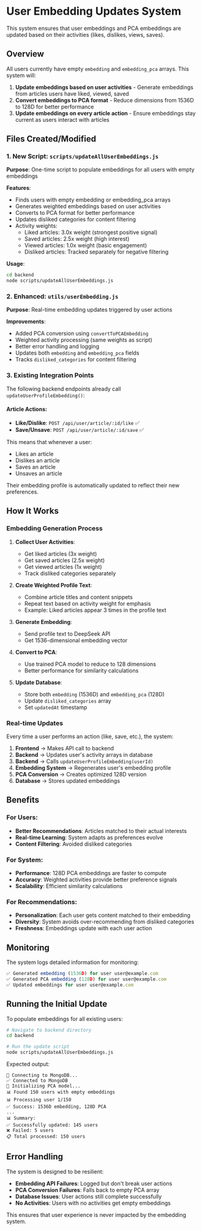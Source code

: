 # User Embedding Updates System

This system ensures that user embeddings and PCA embeddings are updated based on their activities (likes, dislikes, views, saves).

## Overview

All users currently have empty `embedding` and `embedding_pca` arrays. This system will:

1. **Update embeddings based on user activities** - Generate embeddings from articles users have liked, viewed, saved
2. **Convert embeddings to PCA format** - Reduce dimensions from 1536D to 128D for better performance 
3. **Update embeddings on every article action** - Ensure embeddings stay current as users interact with articles

## Files Created/Modified

### 1. New Script: `scripts/updateAllUserEmbeddings.js`

**Purpose**: One-time script to populate embeddings for all users with empty embeddings

**Features**:
- Finds users with empty embedding or embedding_pca arrays
- Generates weighted embeddings based on user activities
- Converts to PCA format for better performance 
- Updates disliked categories for content filtering
- Activity weights:
  - Liked articles: 3.0x weight (strongest positive signal)
  - Saved articles: 2.5x weight (high interest)
  - Viewed articles: 1.0x weight (basic engagement)
  - Disliked articles: Tracked separately for negative filtering

**Usage**:
```bash
cd backend
node scripts/updateAllUserEmbeddings.js
```

### 2. Enhanced: `utils/userEmbedding.js`

**Purpose**: Real-time embedding updates triggered by user actions

**Improvements**:
- Added PCA conversion using `convertToPCAEmbedding`
- Weighted activity processing (same weights as script)
- Better error handling and logging
- Updates both `embedding` and `embedding_pca` fields
- Tracks `disliked_categories` for content filtering

### 3. Existing Integration Points

The following backend endpoints already call `updateUserProfileEmbedding()`:

#### Article Actions:
- **Like/Dislike**: `POST /api/user/article/:id/like` ✅
- **Save/Unsave**: `POST /api/user/article/:id/save` ✅

This means that whenever a user:
- Likes an article
- Dislikes an article  
- Saves an article
- Unsaves an article

Their embedding profile is automatically updated to reflect their new preferences.

## How It Works

### Embedding Generation Process

1. **Collect User Activities**: 
   - Get liked articles (3x weight)
   - Get saved articles (2.5x weight)  
   - Get viewed articles (1x weight)
   - Track disliked categories separately

2. **Create Weighted Profile Text**:
   - Combine article titles and content snippets
   - Repeat text based on activity weight for emphasis
   - Example: Liked articles appear 3 times in the profile text

3. **Generate Embedding**:
   - Send profile text to DeepSeek API
   - Get 1536-dimensional embedding vector

4. **Convert to PCA**:
   - Use trained PCA model to reduce to 128 dimensions
   - Better performance for similarity calculations

5. **Update Database**:
   - Store both `embedding` (1536D) and `embedding_pca` (128D)
   - Update `disliked_categories` array
   - Set `updatedAt` timestamp

### Real-time Updates

Every time a user performs an action (like, save, etc.), the system:

1. **Frontend** → Makes API call to backend
2. **Backend** → Updates user's activity arrays in database
3. **Backend** → Calls `updateUserProfileEmbedding(userId)`
4. **Embedding System** → Regenerates user's embedding profile
5. **PCA Conversion** → Creates optimized 128D version
6. **Database** → Stores updated embeddings

## Benefits

### For Users:
- **Better Recommendations**: Articles matched to their actual interests
- **Real-time Learning**: System adapts as preferences evolve
- **Content Filtering**: Avoided disliked categories

### For System:
- **Performance**: 128D PCA embeddings are faster to compute
- **Accuracy**: Weighted activities provide better preference signals
- **Scalability**: Efficient similarity calculations

### For Recommendations:
- **Personalization**: Each user gets content matched to their embedding
- **Diversity**: System avoids over-recommending from disliked categories  
- **Freshness**: Embeddings update with each user action

## Monitoring

The system logs detailed information for monitoring:

```javascript
✅ Generated embedding (1536D) for user user@example.com
✅ Generated PCA embedding (128D) for user user@example.com  
✅ Updated embeddings for user user@example.com
```

## Running the Initial Update

To populate embeddings for all existing users:

```bash
# Navigate to backend directory
cd backend

# Run the update script
node scripts/updateAllUserEmbeddings.js
```

Expected output:
```
🔌 Connecting to MongoDB...
✅ Connected to MongoDB
🔄 Initializing PCA model...
📊 Found 150 users with empty embeddings
📊 Processing user 1/150
✅ Success: 1536D embedding, 128D PCA
...
📊 Summary:
✅ Successfully updated: 145 users
❌ Failed: 5 users
📋 Total processed: 150 users
```

## Error Handling

The system is designed to be resilient:

- **Embedding API Failures**: Logged but don't break user actions
- **PCA Conversion Failures**: Falls back to empty PCA array
- **Database Issues**: User actions still complete successfully
- **No Activities**: Users with no activities get empty embeddings

This ensures that user experience is never impacted by the embedding system.
